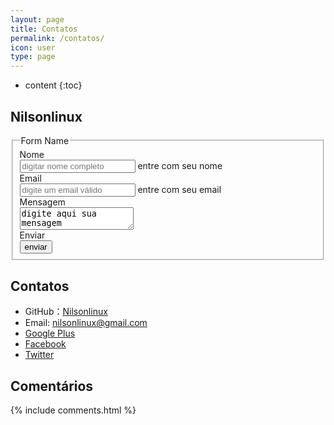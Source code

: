 ```yaml
---
layout: page
title: Contatos
permalink: /contatos/
icon: user
type: page
---
```


* content
{:toc}

## Nilsonlinux

<link href="//maxcdn.bootstrapcdn.com/bootstrap/3.3.0/css/bootstrap.min.css" rel="stylesheet" id="bootstrap-css">
<script src="//maxcdn.bootstrapcdn.com/bootstrap/3.3.0/js/bootstrap.min.js"></script>
<script src="//code.jquery.com/jquery-1.11.1.min.js"></script>
<!------ Include the above in your HEAD tag ---------->

<form class="form-horizontal">
<fieldset>

<!-- Form Name -->
<legend>Form Name</legend>

<!-- Text input-->
<div class="form-group">
  <label class="col-md-4 control-label" for="textinput_nome">Nome</label>  
  <div class="col-md-4">
  <input id="textinput_nome" name="textinput_nome" placeholder="digitar nome completo" class="form-control input-md" required="" type="text">
  <span class="help-block">entre com seu nome</span>  
  </div>
</div>

<!-- Text input-->
<div class="form-group">
  <label class="col-md-4 control-label" for="textinput_email">Email</label>  
  <div class="col-md-4">
  <input id="textinput_email" name="textinput_email" placeholder="digite um email válido" class="form-control input-md" required="" type="text">
  <span class="help-block">entre com seu email</span>  
  </div>
</div>

<!-- Textarea -->
<div class="form-group">
  <label class="col-md-4 control-label" for="textarea_mensagem">Mensagem</label>
  <div class="col-md-4">                     
    <textarea class="form-control" id="textarea_mensagem" name="textarea_mensagem">digite aqui sua mensagem</textarea>
  </div>
</div>

<!-- Button -->
<div class="form-group">
  <label class="col-md-4 control-label" for="singlebutton_enviar">Enviar</label>
  <div class="col-md-4">
    <button id="singlebutton_enviar" name="singlebutton_enviar" class="btn btn-primary">enviar</button>
  </div>
</div>

</fieldset>
</form>

## Contatos

* GitHub：[Nilsonlinux](https://github.com/nilsonlinux)
* Email: nilsonlinux@gmail.com
* [Google Plus](https://plus.google.com/+Nilsonlinux)
* [Facebook](https://www.facebook.com/nilsonlinux)
* [Twitter](https://twitter.com/nilsonlinux)


## Comentários

{% include comments.html %}
